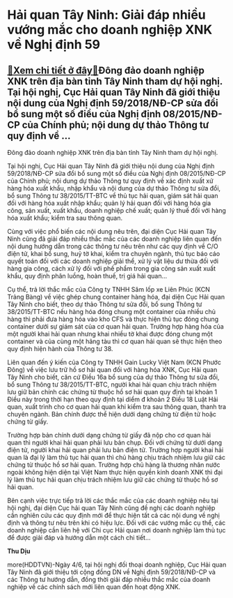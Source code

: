 Hải quan Tây Ninh: Giải đáp nhiều vướng mắc cho doanh nghiệp XNK về Nghị định 59
================================================================================

[:gift:Xem chi tiết ở đây:gift:](https://hddtvn.com/hai-quan-tay-ninh-giai-dap-nhieu-vuong-mac-cho-doanh-nghiep-xnk-ve-nghi-dinh-59/)Đông đảo doanh nghiệp XNK trên địa bàn tỉnh Tây Ninh tham dự hội nghị. Tại hội nghị, Cục Hải quan Tây Ninh đã giới thiệu nội dung của Nghị định 59/2018/NĐ-CP sửa đổi bổ sung một số điều của Nghị định 08/2015/NĐ-CP của Chính phủ; nội dung dự thảo Thông tư quy định về …
----------------------------------------------------------------------------------------------------------------------------------------------------------------------------------------------------------------------------------------------------------------------------







 






 Đông đảo doanh nghiệp XNK trên địa bàn tỉnh Tây Ninh tham dự hội nghị. 


Tại hội nghị, Cục Hải quan Tây Ninh đã giới thiệu nội dung của Nghị định 59/2018/NĐ-CP sửa đổi bổ sung một số điều của Nghị định 08/2015/NĐ-CP của Chính phủ; nội dung dự thảo Thông tư quy định về xác định xuất xứ hàng hóa xuất khẩu, nhập khẩu và nội dung của dự thảo Thông tư sửa đổi, bổ sung Thông tư 38/2015/TT-BTC về thủ tục hải quan, giám sát hải quan đối với hàng hóa xuất nhập khẩu; quản lý hải quan đối với hàng hóa gia công, sản xuất, xuất khẩu, doanh nghiệp chế xuất; quản lý thuế đối với hàng hóa xuất khẩu; kiểm tra sau thông quan.


 Cùng với việc phổ biến các nội dung nêu trên, đại diện Cục Hải quan Tây Ninh cũng đã giải đáp nhiều thắc mắc của các doanh nghiệp liên quan đến nội dung hướng dẫn trong các thông tư nêu trên như các quy định về C/O điện tử, khai bổ sung, huỷ tờ khai, kiểm tra chuyên ngành, thủ tục báo cáo quyết toán đối với các doanh nghiệp giải thể, xử lý vật liệu dư thừa đối với hàng gia công, cách xử lý đối với phế phẩm trong gia công sản xuất xuất khẩu, quy định phân luồng, hoàn thuế, trị giá hải quan…


 Cụ thể, trả lời thắc mắc của Công ty TNHH Săm lốp xe Liên Phúc (KCN Trảng Bàng) về việc ghép chung container hàng hóa, đại diện Cục Hải quan Tây Ninh cho biết, theo dự thảo Thông tư sửa đổi, bổ sung Thông tư 38/2015/TT-BTC nếu hàng hóa đóng chung một container của nhiều chủ hàng thì phải đưa hàng hóa vào kho CFS và thực hiện thủ tục đóng chung container dưới sự giám sát của cơ quan hải quan. Trường hợp hàng hóa của một người khai hải quan nhưng khai nhiều tờ khai được đóng chung một container và của cùng một hãng tàu thì cơ quan hải quan sẽ thực hiện theo quy định hiện hành của Thông tư 38. 


 Liên quan đến ý kiến của Công ty TNHH Gain Lucky Việt Nam (KCN Phước Đông) về việc lưu trữ hồ sơ hải quan đối với hàng hóa XNK, Cục Hải quan Tây Ninh cho biết, căn cứ Điều 16a bổ sung của dự thảo Thông tư sửa đổi, bổ sung Thông tư 38/2015/TT-BTC, người khai hải quan chịu trách nhiệm lưu giữ bản chính các chứng từ thuộc hồ sơ hải quan quy định tại khoản 1 Điều này trong thời hạn theo quy định tại diểm đ khoản 2 Điều 18 Luật Hải quan, xuất trình cho cơ quan hải quan khi kiểm tra sau thông quan, thanh tra chuyên ngành. Bản chính được thể hiện dưới dạng chứng từ điện tử hoặc chứng từ giấy.


 Trường hợp bản chính dưới dạng chứng từ giấy đã nộp cho cơ quan hải quan thì người khai hải quan phải lưu bản chụp. Đối với chứng từ dưới dạng điện tử, người khai hải quan phải lưu bản điện tử. Trường hợp người khai hải quan là đại lý làm thủ tục hải quan thì chủ hàng chịu trách nhiệm lưu giữ các chứng từ thuộc hồ sơ hải quan. Trường hợp chủ hàng là thương nhân nước ngoài không hiện diện tại Việt Nam thực hiện quyền kinh doanh XNK thì đại lý làm thủ tục hải quan chịu trách nhiệm lưu giữ các chứng từ thuộc hồ sơ hải quan. 


 Bên cạnh việc trực tiếp trả lời các thắc mắc của các doanh nghiệp nêu tại hội nghị, đại diện Cục hải quan Tây Ninh cũng đề nghị các doanh nghiệp cần nghiên cứu các quy định mới để thực hiện tất cả các nội dung về nghị định và thông tư nêu trên khi có hiệu lực. Đối với các vướng mắc cụ thể, các doanh nghiệp cần liên hệ với Chi cục Hải quan nơi doanh nghiệp làm thủ tục để được giải đáp và hướng dẫn một cách chi tiết…






**Thu Dịu**



more(HDDTVN)-Ngày 4/6, tại hội nghị đối thoại doanh nghiệp, Cục Hải quan Tây Ninh đã giới thiệu tới cộng đồng DN về Nghị định 59/2018/NĐ-CP và các Thông tư hướng dẫn, đồng thời giải đáp nhiều thắc mắc của doanh nghiệp về các chính sách mới liên quan đến hoạt động XNK.

